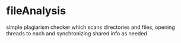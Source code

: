 # fileAnalysis
simple plagiarism checker which scans directories and files, opening threads to each and synchronizing shared info as needed

